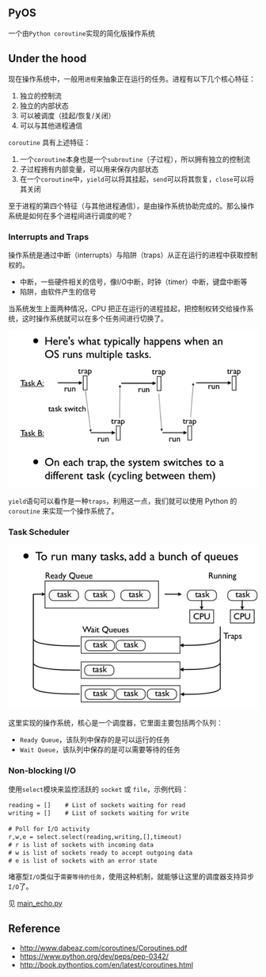 ## PyOS

一个由`Python coroutine`实现的简化版操作系统

## Under the hood

现在操作系统中，一般用`进程`来抽象正在运行的任务。进程有以下几个核心特征：

1. 独立的控制流
2. 独立的内部状态
3. 可以被调度（挂起/恢复/关闭）
4. 可以与其他进程通信

`coroutine` 具有上述特征：

1. 一个`coroutine`本身也是一个`subroutine`（子过程），所以拥有独立的控制流
2. 子过程拥有内部变量，可以用来保存内部状态
3. 在一个`coroutine`中，`yield`可以将其挂起，`send`可以将其恢复，`close`可以将其关闭

至于进程的第四个特征（与其他进程通信），是由操作系统协助完成的。那么操作系统是如何在多个进程间进行调度的呢？

### Interrupts and Traps

操作系统是通过中断（interrupts）与陷阱（traps）从正在运行的进程中获取控制权的。

- 中断，一些硬件相关的信号，像I/O中断，时钟（timer）中断，键盘中断等
- 陷阱，由软件产生的信号

当系统发生上面两种情况，CPU 把正在运行的进程挂起，把控制权转交给操作系统，这时操作系统就可以在多个任务间进行切换了。

![Task Switching](./img/task_switching.png)

`yield`语句可以看作是一种`traps`，利用这一点，我们就可以使用 Python 的 `coroutine` 来实现一个操作系统了。

### Task Scheduler

![Task Scheduler](./img/task_scheduling.png)

这里实现的操作系统，核心是一个调度器，它里面主要包括两个队列：

- `Ready Queue`，该队列中保存的是可以运行的任务
- `Wait Queue`，该队列中保存的是可以需要等待的任务

### Non-blocking I/O

使用`select`模块来监控活跃的 `socket` 或 `file`，示例代码：
```
reading = []    # List of sockets waiting for read
writing = []    # List of sockets waiting for write

# Poll for I/O activity
r,w,e = select.select(reading,writing,[],timeout)
# r is list of sockets with incoming data
# w is list of sockets ready to accept outgoing data
# e is list of sockets with an error state
```
堵塞型`I/O`类似于`需要等待的任务`，使用这种机制，就能够让这里的调度器支持异步`I/O`了。

见 [main_echo.py](./main_echo.py)

## Reference

- http://www.dabeaz.com/coroutines/Coroutines.pdf
- https://www.python.org/dev/peps/pep-0342/
- http://book.pythontips.com/en/latest/coroutines.html

